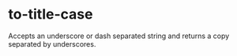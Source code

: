 # to-title-case
Accepts an underscore or dash separated string and returns a copy separated by underscores.

